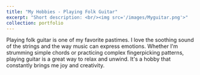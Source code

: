 ```yaml
---
title: "My Hobbies - Playing Folk Guitar"
excerpt: "Short description: <br/><img src='/images/Myguitar.png'>"
collection: portfolio
---
```

Playing folk guitar is one of my favorite pastimes. I love the soothing sound of the strings and the way music can express emotions. Whether I'm strumming simple chords or practicing complex fingerpicking patterns, playing guitar is a great way to relax and unwind. It's a hobby that constantly brings me joy and creativity.


